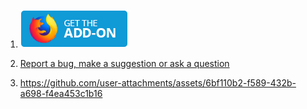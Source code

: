 1. [![](https://raw.githubusercontent.com/igorlogius/igorlogius/main/geFxAddon.png)](https://addons.mozilla.org/firefox/addon/detach-same-site-tabs/)

2. [Report a bug, make a suggestion or ask a question](https://github.com/igorlogius/igorlogius/issues/new/choose)

3. https://github.com/user-attachments/assets/6bf110b2-f589-432b-a698-f4ea453c1b16
